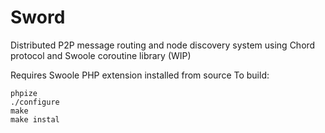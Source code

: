 # Sword
Distributed P2P message routing and node discovery system using Chord protocol and Swoole coroutine library (WIP)

Requires Swoole PHP extension installed from source
To build:

```
phpize
./configure
make
make instal
```

